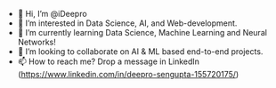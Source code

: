 - 👋 Hi, I’m @iDeepro
- 👀 I’m interested in Data Science, AI, and Web-development.
- 🌱 I’m currently learning Data Science, Machine Learning and Neural Networks!
- 💞️ I’m looking to collaborate on AI & ML based end-to-end projects.
- 📫 How to reach me? Drop a message in LinkedIn (https://www.linkedin.com/in/deepro-sengupta-155720175/)

<!---
iDeepro/iDeepro is a ✨ special ✨ repository because its `README.md` (this file) appears on your GitHub profile.
You can click the Preview link to take a look at your changes.
--->
